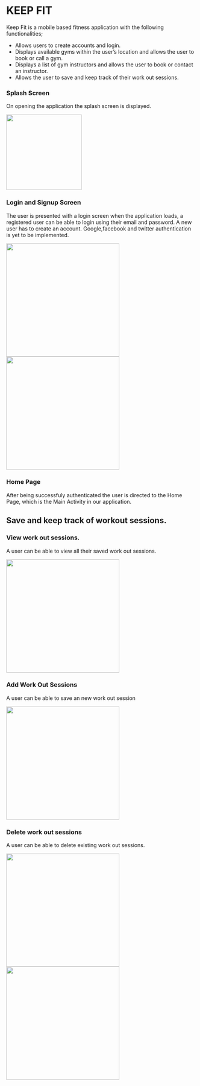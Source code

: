 # KEEP FIT
Keep Fit is a mobile based fitness application with the following functionalities;
- Allows users to create accounts and login.
- Displays available gyms within the user’s location and allows the user to book or call a gym.
- Displays a list of gym instructors and allows the user to book or contact an instructor.
- Allows the user to save and keep track of their work out sessions. 

### Splash Screen
On opening the application the splash screen is displayed.

<img src="https://github.com/JabezNzomo99/KeepFit/blob/master/screenshots/ezgif.com-video-to-gif (1).gif" width="200"/>

### Login and Signup Screen
The user is presented with a login screen when the application loads, a registered user can be able to login using their email and password. A new user has to create an account. Google,facebook and twitter authentication is yet to be implemented. 

<img src="https://github.com/JabezNzomo99/KeepFit/blob/master/screenshots/LoginScreen.png" width="300"/>    <img src="https://github.com/JabezNzomo99/KeepFit/blob/master/screenshots/ezgif.com-video-to-gif.gif" width="300"/>

### Home Page
After being successfuly authenticated the user is directed to the Home Page, which is the Main Activity in our application.

## Save and keep track of workout sessions.

### View work out sessions.
A user can be able to view all their saved work out sessions.

<img src="https://github.com/JabezNzomo99/KeepFit/blob/master/screenshots/Screenshot_20190104-151850.png" width="300"/>

### Add Work Out Sessions
A user can be able to save an new work out session

<img src="https://github.com/JabezNzomo99/KeepFit/blob/master/screenshots/ezgif.com-video-to-gif (2).gif" width="300"/>

### Delete work out sessions
A user can be able to delete existing work out sessions.

<img src="https://github.com/JabezNzomo99/KeepFit/blob/master/screenshots/Screenshot_20190104-151910.png" width="300"/>
<img src="https://github.com/JabezNzomo99/KeepFit/blob/master/screenshots/ezgif.com-video-to-gif (3).gif" width="300"/>






